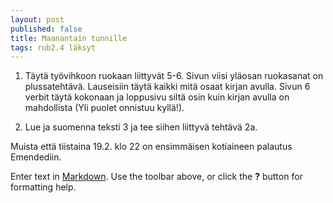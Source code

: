 ```yaml
---
layout: post
published: false
title: Maanantain tunnille
tags: rub2.4 läksyt
---
```

1. Täytä työvihkoon ruokaan liittyvät 5-6. Sivun viisi yläosan ruokasanat on plussatehtävä. Lauseisiin täytä kaikki mitä osaat kirjan avulla. Sivun 6 verbit täytä kokonaan ja loppusivu siltä osin kuin kirjan avulla on mahdollista (Yli puolet onnistuu kyllä!). 

2. Lue ja suomenna teksti 3 ja tee siihen liittyvä tehtävä 2a.

Muista että tiistaina 19.2. klo 22 on ensimmäisen kotiaineen palautus Emendediin.

Enter text in [Markdown](http://daringfireball.net/projects/markdown/). Use the toolbar above, or click the **?** button for formatting help.

